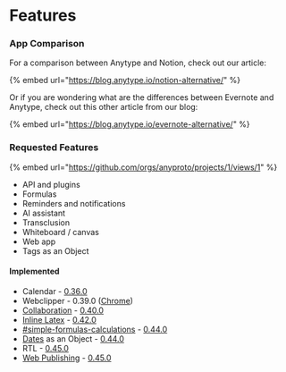 # Features

### App Comparison

For a comparison between Anytype and Notion, check out our article:

{% embed url="https://blog.anytype.io/notion-alternative/" %}

Or if you are wondering what are the differences between Evernote and Anytype, check out this other article from our blog:

{% embed url="https://blog.anytype.io/evernote-alternative/" %}

### Requested Features

{% embed url="https://github.com/orgs/anyproto/projects/1/views/1" %}

* API and plugins
* Formulas
* Reminders and notifications
* AI assistant
* Transclusion
* Whiteboard / canvas
* Web app
* Tags as an Object

#### Implemented

* Calendar - [0.36.0](https://community.anytype.io/t/anytype-desktop-0-36-0-released/12198)
* Webclipper - 0.39.0 ([Chrome](https://chromewebstore.google.com/detail/anytype-web-clipper/jbnammhjiplhpjfncnlejjjejghimdkf?hl=en))
* [Collaboration](../../getting-started/collaboration.md) - [0.40.0](https://community.anytype.io/t/anytype-desktop-0-40-0-multiplayer-released/20219)
* [Inline Latex](../../getting-started/object-editor/blocks.md#inline-latex) - [0.42.0](https://community.anytype.io/t/anytype-desktop-0-42-0-released/22993#p-83725-inline-latex-scientist-5)
* [#simple-formulas-calculations](other-features.md#simple-formulas-calculations "mention") - [0.44.0](https://community.anytype.io/t/anytype-desktop-0-44-0-released/25865)
* [Dates](dates.md) as an Object - [0.44.0](https://community.anytype.io/t/anytype-desktop-0-44-0-released/25865)
* RTL - [0.45.0](https://community.anytype.io/t/anytype-desktop-0-45-0-released/26702)
* [Web Publishing](../../web-publishing.md) - [0.45.0](https://community.anytype.io/t/anytype-desktop-0-45-0-released/26702)
